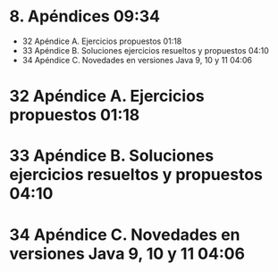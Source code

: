 # 8. Apéndices 09:34
   * 32 Apéndice A. Ejercicios propuestos 01:18
   * 33 Apéndice B. Soluciones ejercicios resueltos y propuestos 04:10
   * 34 Apéndice C. Novedades en versiones Java 9, 10 y 11 04:06
   
# 32 Apéndice A. Ejercicios propuestos 01:18
# 33 Apéndice B. Soluciones ejercicios resueltos y propuestos 04:10
# 34 Apéndice C. Novedades en versiones Java 9, 10 y 11 04:06   
